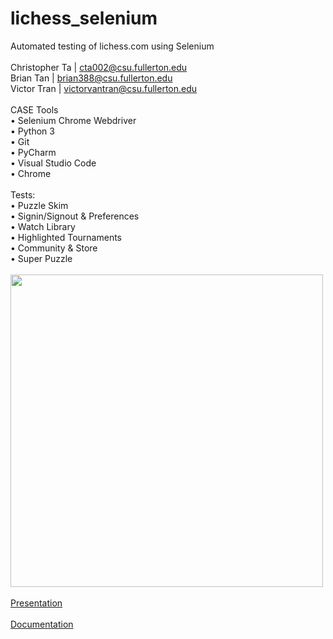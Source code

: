 # lichess_selenium
Automated testing of lichess.com using Selenium\
\
Christopher Ta				|   cta002@csu.fullerton.edu\
Brian Tan 				    |   brian388@csu.fullerton.edu\
Victor Tran				    |   victorvantran@csu.fullerton.edu\
\
CASE Tools\
• Selenium Chrome Webdriver\
• Python 3\
• Git\
• PyCharm\
• Visual Studio Code\
• Chrome\
\
Tests:\
• Puzzle Skim\
• Signin/Signout & Preferences\
• Watch Library\
• Highlighted Tournaments\
• Community & Store\
• Super Puzzle\
\
<img src="add_content/super_puzzles_gif.gif" width="500em" />\
\
[Presentation](https://docs.google.com/presentation/d/1ZypXDiX9J34VnnOF6mVHuqvyro2TPSnbfv6N53pA7s8/edit?usp=sharing)\
\
[Documentation](https://docs.google.com/document/d/17bs8y6sd8SQSeJhrFoRqXlOseZDi2MWtQWnor2Wv-Xc/edit?usp=sharing)